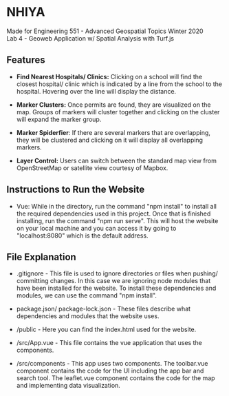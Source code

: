 # NHIYA
Made for Engineering 551 - Advanced Geospatial Topics Winter 2020  
Lab 4 - Geoweb Application w/ Spatial Analysis with Turf.js    

## Features 

* **Find Nearest Hospitals/ Clinics:** Clicking on a school will find the closest hospital/ clinic which is indicated by a line from the school to the hospital. Hovering over the line will display the distance. 

* **Marker Clusters:** Once permits are found, they are visualized on the map. Groups of markers will cluster together and clicking on the cluster will expand the marker group. 

* **Marker Spiderfier**: If there are several markers that are overlapping, they will be clustered and clicking on it will display all overlapping markers.

* **Layer Control:** Users can switch between the standard map view from OpenStreetMap or satellite view courtesy of Mapbox.

## Instructions to Run the Website

* Vue: While in the directory, run the command "npm install" to install all the required dependencies used in this project. Once that is finished installing, run the command "npm run serve". This will host the website on your local machine and you can access it by going to "localhost:8080" which is the default address.  

## File Explanation 
* .gitignore - This file is used to ignore directories or files when pushing/ committing changes. In this case we are ignoring node modules that have been installed for the website. To install these dependencies and modules, we can use the command "npm install".

* package.json/ package-lock.json - These files describe what dependencies and modules that the website uses.

* /public - Here you can find the index.html used for the website.

* /src/App.vue - This file contains the vue application that uses the components. 

* /src/components - This app uses two components. The toolbar.vue component contains the code for the UI including the app bar and search tool. The leaflet.vue component contains the code for the map and implementing data visualization.  
